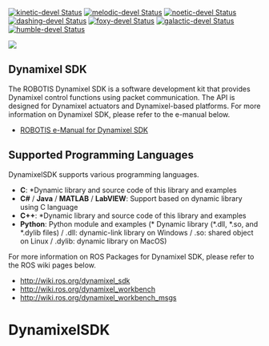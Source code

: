 [![kinetic-devel Status](https://github.com/ROBOTIS-GIT/DynamixelSDK/workflows/kinetic-devel/badge.svg)](https://github.com/ROBOTIS-GIT/DynamixelSDK/tree/kinetic-devel)
[![melodic-devel Status](https://github.com/ROBOTIS-GIT/DynamixelSDK/workflows/melodic-devel/badge.svg)](https://github.com/ROBOTIS-GIT/DynamixelSDK/tree/melodic-devel)
[![noetic-devel Status](https://github.com/ROBOTIS-GIT/DynamixelSDK/workflows/noetic-devel/badge.svg)](https://github.com/ROBOTIS-GIT/DynamixelSDK/tree/noetic-devel)
[![dashing-devel Status](https://github.com/ROBOTIS-GIT/DynamixelSDK/workflows/dashing-devel/badge.svg)](https://github.com/ROBOTIS-GIT/DynamixelSDK/tree/dashing-devel)
[![foxy-devel Status](https://github.com/ROBOTIS-GIT/DynamixelSDK/workflows/foxy-devel/badge.svg)](https://github.com/ROBOTIS-GIT/DynamixelSDK/tree/foxy-devel)
[![galactic-devel Status](https://github.com/ROBOTIS-GIT/DynamixelSDK/workflows/galactic-devel/badge.svg)](https://github.com/ROBOTIS-GIT/DynamixelSDK/tree/galactic-devel)
[![humble-devel Status](https://github.com/ROBOTIS-GIT/DynamixelSDK/workflows/humble-devel/badge.svg)](https://github.com/ROBOTIS-GIT/DynamixelSDK/tree/humble-devel)

<img src="http://emanual.robotis.com/assets/images/sw/sdk/dynamixel_sdk/overview/dynamixel_sdk_concept_logo.jpg">

## Dynamixel SDK
The ROBOTIS Dynamixel SDK is a software development kit that provides Dynamixel control functions using packet communication. The API is designed for Dynamixel actuators and Dynamixel-based platforms. For more information on Dynamixel SDK, please refer to the e-manual below.
- [ROBOTIS e-Manual for Dynamixel SDK](http://emanual.robotis.com/docs/en/software/dynamixel/dynamixel_sdk/overview/)

## Supported Programming Languages
DynamixelSDK supports various programming languages.
- **C**: *Dynamic library and source code of this library and examples
- **C#** / **Java** / **MATLAB** / **LabVIEW**: Support based on dynamic library using C language
- **C++**: *Dynamic library and source code of this library and examples
- **Python**: Python module and examples
(* Dynamic library (*.dll, *.so, and *.dylib files) / .dll: dynamic-link library on Windows / .so: shared object on Linux / .dylib: dynamic library on MacOS)

For more information on ROS Packages for Dynamixel SDK, please refer to the ROS wiki pages below.
- http://wiki.ros.org/dynamixel_sdk
- http://wiki.ros.org/dynamixel_workbench
- http://wiki.ros.org/dynamixel_workbench_msgs
# DynamixelSDK

